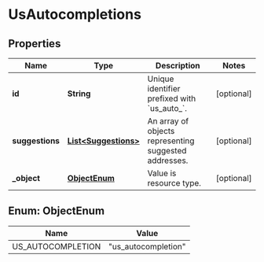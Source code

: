 

# UsAutocompletions


## Properties

| Name | Type | Description | Notes |
|------------ | ------------- | ------------- | -------------|
|**id** | **String** | Unique identifier prefixed with &#x60;us_auto_&#x60;. |  [optional] |
|**suggestions** | [**List&lt;Suggestions&gt;**](Suggestions.md) | An array of objects representing suggested addresses.  |  [optional] |
|**_object** | [**ObjectEnum**](#ObjectEnum) | Value is resource type. |  [optional] |



## Enum: ObjectEnum

| Name | Value |
|---- | -----|
| US_AUTOCOMPLETION | &quot;us_autocompletion&quot; |



